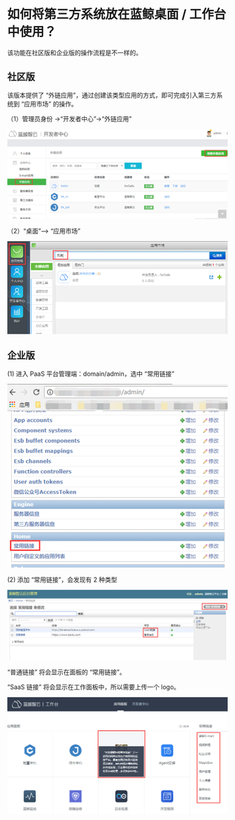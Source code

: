 # 如何将第三方系统放在蓝鲸桌面 / 工作台中使用？

该功能在社区版和企业版的操作流程是不一样的。

## 社区版

该版本提供了 “外链应用”，通过创建该类型应用的方式，即可完成引入第三方系统到 “应用市场” 的操作。

（1）管理员身份 ->“开发者中心”->“外链应用”

![](../assets/image068.png)

（2）“桌面”—> “应用市场”

![](../assets/image069.png)

## 企业版

(1) 进入 PaaS 平台管理端：domain/admin，选中 “常用链接”

![](../assets/image065.png)

(2) 添加 “常用链接”，会发现有 2 种类型

![](../assets/image066.png)

“普通链接” 将会显示在面板的 “常用链接”。

“SaaS 链接” 将会显示在工作面板中，所以需要上传一个 logo。

![](../assets/image067.png)
